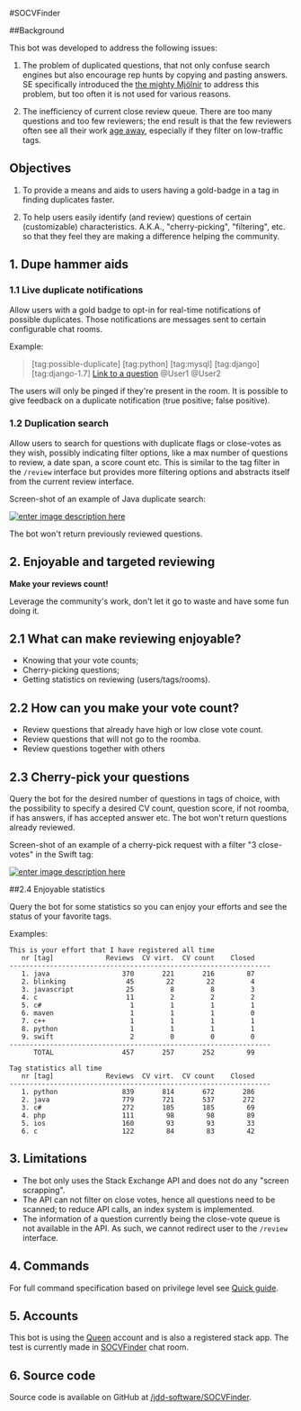 #SOCVFinder

##Background

This bot was developed to address the following issues:

1. The problem of duplicated questions, that not only confuse search engines but also encourage rep hunts by copying and pasting answers. SE specifically introduced the [the mighty Mjölnir](http://meta.stackexchange.com/questions/230865/increase-close-vote-weight-for-gold-tag-badge-holders/231212#231212) to address this problem, but too often it is not used for various reasons.

2. The inefficiency of current close review queue. There are too many questions and too few reviewers; the end result is that the few reviewers often see all their work [age away](http://meta.stackoverflow.com/questions/252584/enough-fuzzying-lets-let-everything-into-the-close-queue-and-age-out-questions), especially if they filter on low-traffic tags.

## Objectives

 1. To provide a means and aids to users having a gold-badge in a tag in finding duplicates faster.

 2. To help users easily identify (and review) questions of certain (customizable) characteristics. A.K.A., "cherry-picking", "filtering", etc. so that they feel they are making a difference helping the community.

## 1. Dupe hammer aids

### 1.1 Live duplicate notifications

Allow users with a gold badge to opt-in for real-time notifications of possible duplicates. Those notifications are messages sent to certain configurable chat rooms.

Example:
>[tag:possible-duplicate] [tag:python] [tag:mysql] [tag:django] [tag:django-1.7] [Link to a question](http://stackoverflow.com/questions/1) @User1 @User2

The users will only be pinged if they're present in the room. It is possible to give feedback on a duplicate notification (true positive; false positive).

### 1.2 Duplication search

Allow users to search for questions with duplicate flags or close-votes as they wish, possibly indicating filter options, like a max number of questions to review, a date span, a score count etc. This is similar to the tag filter in the `/review` interface but provides more filtering options and abstracts itself from the current review interface.

Screen-shot of an example of Java duplicate search:

[![enter image description here][1]][1]

The bot won't return previously reviewed questions.

## 2. Enjoyable and targeted reviewing

**Make your reviews count!**

Leverage the community's work, don't let it go to waste and have some fun doing it.

## 2.1 What can make reviewing enjoyable?

 - Knowing that your vote counts;
 - Cherry-picking questions;
 - Getting statistics on reviewing (users/tags/rooms).

## 2.2 How can you make your vote count?
 
 - Review questions that already have high or low close vote count.
 - Review questions that will not go to the roomba.
 - Review questions together with others

## 2.3 Cherry-pick your questions

Query the bot for the desired number of questions in tags of choice, with the possibility to specify a desired CV count, question score, if not roomba, if has answers, if has accepted answer etc. The bot won't return questions already reviewed.

Screen-shot of an example of a cherry-pick request with a filter "3 close-votes" in the Swift tag:

[![enter image description here][2]][2]

##2.4 Enjoyable statistics

Query the bot for some statistics so you can enjoy your efforts and see the status of your favorite tags.

Examples:

    This is your effort that I have registered all time
       nr [tag]             Reviews  CV virt.  CV count    Closed
    -----------------------------------------------------------------
       1. java                  370       221       216        87
       2. blinking               45        22        22         4
       3. javascript             25         8         8         3
       4. c                      11         2         2         2
       5. c#                      1         1         1         1
       6. maven                   1         1         1         0
       7. c++                     1         1         1         1
       8. python                  1         1         1         1
       9. swift                   2         0         0         0
    -----------------------------------------------------------------
          TOTAL                 457       257       252        99

<!-- -->

    Tag statistics all time
       nr [tag]             Reviews  CV virt.  CV count    Closed
    -----------------------------------------------------------------
       1. python                839       814       672       286
       2. java                  779       721       537       272
       3. c#                    272       185       185        69
       4. php                   111        98        98        89
       5. ios                   160        93        93        33
       6. c                     122        84        83        42

## 3. Limitations

- The bot only uses the Stack Exchange API and does not do any "screen scrapping".
- The API can not filter on close votes, hence all questions need to be scanned; to reduce API calls, an index system is implemented.
- The information of a question currently being the close-vote queue is not available in the API. As such, we cannot redirect user to the `/review` interface.

## 4. Commands

For full command specification based on privilege level see [Quick guide](https://github.com/jdd-software/SOCVFinder/blob/master/quickGuide.md).

## 5. Accounts

This bot is using the [Queen](http://stackoverflow.com/users/6294609/queen) account and is also a registered stack app. The test is currently made in [SOCVFinder](http://chat.stackoverflow.com/rooms/111347/socvfinder) chat room.

## 6. Source code

Source code is available on GitHub at [/jdd-software/SOCVFinder][3].


  [1]: http://i.stack.imgur.com/4DxFY.png
  [2]: http://i.stack.imgur.com/46g0h.png
  [3]: https://github.com/jdd-software/SOCVFinder
